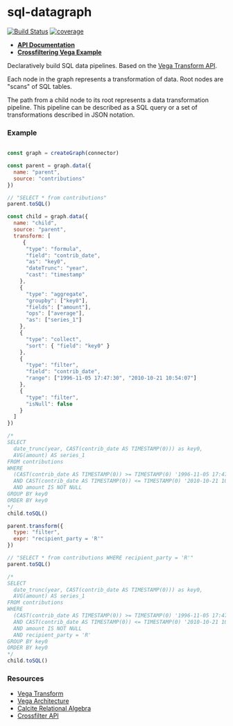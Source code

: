 # sql-datagraph

[![Build Status](https://travis-ci.org/mrblueblue/sql-datagraph.svg?branch=master)](https://travis-ci.org/mrblueblue/sql-datagraph)
[![coverage](https://img.shields.io/codecov/c/github/mrblueblue/sql-datagraph.svg?style=flat-square)](https://codecov.io/github/mrblueblue/sql-datagraph)

* [**API Documentation**](docs/API.md)
* [**Crossfiltering Vega Example**](https://mrblueblue.github.io/sql-datagraph/example/)

Declaratively build SQL data pipelines. Based on the [Vega Transform API](https://vega.github.io/vega/docs/transforms/).

Each node in the graph represents a transformation of data. Root nodes are "scans" of SQL tables.

The path from a child node to its root represents a data transformation pipeline. This pipeline can be described as a SQL query or a set of transformations described in JSON notation.


### Example

```js

const graph = createGraph(connector)

const parent = graph.data({
  name: "parent",
  source: "contributions"
})

// "SELECT * from contributions"
parent.toSQL()

const child = graph.data({
  name: "child",
  source: "parent",
  transform: [
     {
      "type": "formula",
      "field": "contrib_date",
      "as": "key0",
      "dateTrunc": "year",
      "cast": "timestamp"
    },
    {
      "type": "aggregate",
      "groupby": ["key0"],
      "fields": ["amount"],
      "ops": ["average"],
      "as": ["series_1"]
    },
    {
      "type": "collect",
      "sort": { "field": "key0" }
    },
    {
      "type": "filter",
      "field": "contrib_date",
      "range": ["1996-11-05 17:47:30", "2010-10-21 10:54:07"]
    },
    {
      "type": "filter",
      "isNull": false
    }
  ]
})

/*
SELECT
  date_trunc(year, CAST(contrib_date AS TIMESTAMP(0))) as key0,
  AVG(amount) AS series_1
FROM contributions
WHERE
  (CAST(contrib_date AS TIMESTAMP(0)) >= TIMESTAMP(0) '1996-11-05 17:47:30'
  AND CAST(contrib_date AS TIMESTAMP(0)) <= TIMESTAMP(0) '2010-10-21 10:54:07')
  AND amount IS NOT NULL
GROUP BY key0
ORDER BY key0
*/
child.toSQL()

parent.transform({
  type: "filter",
  expr: "recipient_party = 'R'"
})

// "SELECT * from contributions WHERE recipient_party = 'R'"
parent.toSQL()

/*
SELECT
  date_trunc(year, CAST(contrib_date AS TIMESTAMP(0))) as key0,
  AVG(amount) AS series_1
FROM contributions
WHERE
  (CAST(contrib_date AS TIMESTAMP(0)) >= TIMESTAMP(0) '1996-11-05 17:47:30'
  AND CAST(contrib_date AS TIMESTAMP(0)) <= TIMESTAMP(0) '2010-10-21 10:54:07')
  AND amount IS NOT NULL
  AND recipient_party = 'R'
GROUP BY key0
ORDER BY key0
*/
child.toSQL()

```

### Resources
* [Vega Transform](https://vega.github.io/vega/docs/transforms/)
* [Vega Architecture](http://idl.cs.washington.edu/papers/reactive-vega-architecture/)
* [Calcite Relational Algebra](https://calcite.apache.org/docs/algebra.html)
* [Crossfilter API](https://github.com/square/crossfilter/wiki/API-Reference)
